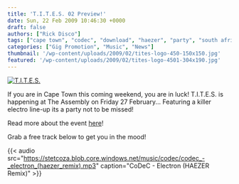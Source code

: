```yaml
---
title: 'T.I.T.E.S. 02 Preview!'
date: Sun, 22 Feb 2009 10:46:30 +0000
draft: false
authors: ["Rick Disco"]
tags: ["cape town", "codec", "download", "haezer", "party", "south africa", "tites"]
categories: ["Gig Promotion", "Music", "News"]
thumbnail: '/wp-content/uploads/2009/02/tites-logo-450-150x150.jpg'
featured: '/wp-content/uploads/2009/02/tites-logo-4501-304x190.jpg'
---
```


[![T.I.T.E.S.](/wp-content/uploads/2009/02/tites-logo-450.jpg "T.I.T.E.S.")](/wp-content/uploads/2009/02/tites-logo-450.jpg)

If you are in Cape Town this coming weekend, you are in luck! T.I.T.E.S. is happening at The Assembly on Friday 27 February... Featuring a killer electro line-up its a party not to be missed!

Read more about the event [here](/2009/02/22/tites-02-the-assembly-cpt/ "T.I.T.E.S.")!

Grab a free track below to get you in the mood!

{{< audio
    src="https://stetcoza.blob.core.windows.net/music/codec/codec_-_electron_(haezer_remix).mp3"
    caption="CoDeC - Electron (HAEZER Remix)" >}}